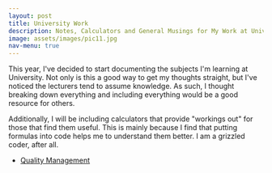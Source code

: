 ```yaml
---
layout: post
title: University Work
description: Notes, Calculators and General Musings for My Work at University
image: assets/images/pic11.jpg
nav-menu: true
---
```


This year, I've decided to start documenting the subjects I'm learning at University.  Not only is this a good way to get my thoughts straight, but I've noticed the lecturers tend to assume knowledge.  As such, I thought breaking down everything and including everything would be a good resource for others.

Additionally, I will be including calculators that provide "workings out" for those that find them useful.  This is mainly because I find that putting formulas into code helps me to understand them better.  I am a grizzled coder, after all.

<ul>
  <li><a href="quality-management">Quality Management</a></li>
</ul>